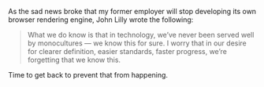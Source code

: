 

As the sad news broke that my former employer will stop developing its own browser rendering engine, John
Lilly wrote the following:

> What we do know is that in technology, we’ve never
> been served well by monocultures — we know this for sure. I worry that in our desire for clearer definition,
> easier standards, faster progress, we’re forgetting that we know this.

Time to get back to prevent that from happening.